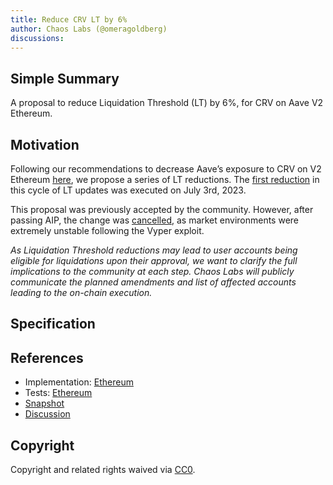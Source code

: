 ```yaml
---
title: Reduce CRV LT by 6%
author: Chaos Labs (@omeragoldberg)
discussions:
---
```


## Simple Summary

A proposal to reduce Liquidation Threshold (LT) by 6%, for CRV on Aave V2 Ethereum.

## Motivation

Following our recommendations to decrease Aave’s exposure to CRV on V2 Ethereum [here](https://governance.aave.com/t/gauntlet-recommendation-to-freeze-crv-and-set-crv-ltv-0-on-aave-v2/13644/31), we propose a series of LT reductions. The [first reduction](https://app.aave.com/governance/proposal/255/) in this cycle of LT updates was executed on July 3rd, 2023.

This proposal was previously accepted by the community. However, after passing AIP, the change was [cancelled](https://governance.aave.com/t/arfc-chaos-labs-risk-parameter-updates-crv-aave-v2-ethereum-2023-07-10/13952/8), as market environments were extremely unstable following the Vyper exploit.

_As Liquidation Threshold reductions may lead to user accounts being eligible for liquidations upon their approval, we want to clarify the full implications to the community at each step. Chaos Labs will publicly communicate the planned amendments and list of affected accounts leading to the on-chain execution._

## Specification

## References

- Implementation: [Ethereum](https://github.com/bgd-labs/aave-proposals/blob/main/src/AaveV2_Eth_CRVLTUpdate_20230608/AaveV2_Eth_CRVLTUpdate_20230608.sol)
- Tests: [Ethereum](https://github.com/bgd-labs/aave-proposals/blob/main/src/AaveV2_Eth_CRVLTUpdate_20230608/AaveV2_Eth_CRVLTUpdate_20230608.t.sol)
- [Snapshot](https://snapshot.org/#/aave.eth/proposal/0x8b992ee05d9e87ef0dab2cb7178c24f7b4b6f5d79561ad33298550b3c8d9fe89)
- [Discussion](TODO)

## Copyright

Copyright and related rights waived via [CC0](https://creativecommons.org/publicdomain/zero/1.0/).
